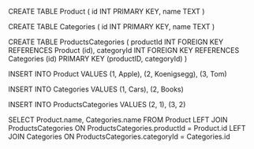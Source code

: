 CREATE TABLE Product (
    id INT PRIMARY KEY,
    name TEXT
)

CREATE TABLE Categories (
    id INT PRIMARY KEY,
    name TEXT
)

CREATE TABLE ProductsCategories (
    productId INT FOREIGN KEY REFERENCES Product (id),
    categoryId INT FOREIGN KEY REFERENCES Categories (id)
    PRIMARY KEY (productID, categoryId)
)

INSERT INTO Product
VALUES
    (1, Apple),
    (2, Koenigsegg),
    (3, Tom)

INSERT INTO Categories
VALUES
    (1, Cars),
    (2, Books)

INSERT INTO ProductsCategories
VALUES
    (2, 1),
    (3, 2)


SELECT Product.name, Categories.name
FROM Product 
LEFT JOIN ProductsCategories ON ProductsCategories.productId = Product.id
LEFT JOIN Categories ON ProductsCategories.categoryId = Categories.id

